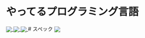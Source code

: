 # やってるプログラミング言語
<a href="https://img.shields.io/badge/Python-3776AB?style=for-the-badge&logo=python&logoColor=white">
  <img align="center" src="https://img.shields.io/badge/Python-3776AB?style=for-the-badge&logo=python&logoColor=white" />
</a>
<a href="https://img.shields.io/badge/HTML-239120?style=for-the-badge&logo=html5&logoColor=white">
  <img align="center" src="https://img.shields.io/badge/HTML-239120?style=for-the-badge&logo=html5&logoColor=white" />
</a>
<a href="https://img.shields.io/badge/CSS-239120?&style=for-the-badge&logo=css3&logoColor=white">
  <img align="center" src="https://img.shields.io/badge/CSS-239120?&style=for-the-badge&logo=css3&logoColor=white" />
</a>
# スペック
<a href="https://img.shields.io/badge/NVIDIA-GTX1650-76B900?style=for-the-badge&logo=nvidia&logoColor=white">
  <img align="center" src="https://img.shields.io/badge/NVIDIA-GTX1650-76B900?style=for-the-badge&logo=nvidia&logoColor=white" />
</a>
